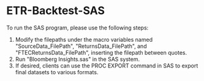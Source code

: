 # ETR-Backtest-SAS

To run the SAS program, please use the following steps:
1. Modify the filepaths under the macro variables named "SourceData_FilePath", "ReturnsData_FilePath", and "FTECReturnsData_FilePath", inserting the filepath between quotes.
2. Run "Bloomberg Insights.sas" in the SAS system.
3. If desired, clients can use the PROC EXPORT command in SAS to export final datasets to various formats.